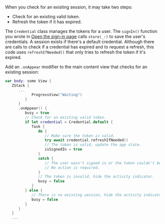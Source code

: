 When you check for an existing session, it may take two steps:

- Check for an existing valid token.
- Refresh the token if it has expired.

The `Credential` class manages the tokens for a user. The `signIn()` function you wrote in [Open the sign-in page](#open-the-sign-in-page) calls `store(_:)` to save the user's credentials. A session exists if there's a default credential. Although there are calls to check if a credential has expired and to request a refresh, this code uses `refreshIfNeeded()` that only tries to refresh the token if it's expired.

Add an `.onAppear` modifier to the main content view that checks for an existing session:

```swift
var body: some View {
   ZStack {
      ...
            ProgressView("Waiting")
         }
      }
      .onAppear() {
         busy = true
         // Check for an existing valid token.
         if let credential = Credential.default {
            Task {
               do {
                  // Make sure the token is valid.
                  try await credential.refreshIfNeeded()
                  // The token is valid, update the app state.
                  isSignedIn = true
               }
               catch {
                  // The user wasn't signed in or the token couldn't be refreshed.
                  // No action is required.
               }
               // The token is invalid, hide the activity indicator.
               busy = false
            }
         } else {
            // There is no existing session, hide the activity indicator.
            busy = false
         }
      }
   }
   ...
```
